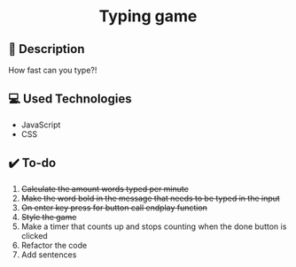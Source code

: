 <div align="center">

# Typing game #


<div align="left">

## :page_facing_up: Description

How fast can you type?!


## :computer: Used Technologies
- JavaScript
- CSS

## :heavy_check_mark: To-do ##
1. ~~Calculate the amount words typed per minute~~
2. ~~Make the word bold in the message that needs to be typed in the input~~
2. ~~On enter key press for button call endplay function~~
3. ~~Style the game~~
4. Make a timer that counts up and stops counting when the done button is clicked
5. Refactor the code
6. Add sentences
